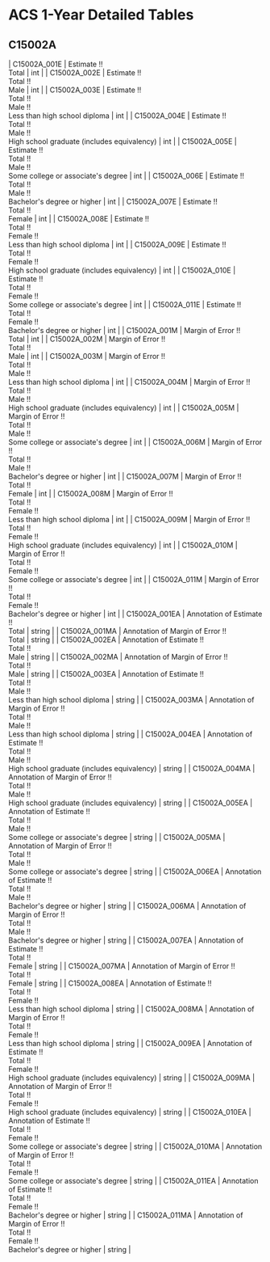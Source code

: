 # ACS 1-Year Detailed Tables

## C15002A

| C15002A_001E | Estimate !!<br>Total | int |
| C15002A_002E | Estimate !!<br>Total !!<br>Male | int |
| C15002A_003E | Estimate !!<br>Total !!<br>Male !!<br>Less than high school diploma | int |
| C15002A_004E | Estimate !!<br>Total !!<br>Male !!<br>High school graduate (includes equivalency) | int |
| C15002A_005E | Estimate !!<br>Total !!<br>Male !!<br>Some college or associate's degree | int |
| C15002A_006E | Estimate !!<br>Total !!<br>Male !!<br>Bachelor's degree or higher | int |
| C15002A_007E | Estimate !!<br>Total !!<br>Female | int |
| C15002A_008E | Estimate !!<br>Total !!<br>Female !!<br>Less than high school diploma | int |
| C15002A_009E | Estimate !!<br>Total !!<br>Female !!<br>High school graduate (includes equivalency) | int |
| C15002A_010E | Estimate !!<br>Total !!<br>Female !!<br>Some college or associate's degree | int |
| C15002A_011E | Estimate !!<br>Total !!<br>Female !!<br>Bachelor's degree or higher | int |
| C15002A_001M | Margin of Error !!<br>Total | int |
| C15002A_002M | Margin of Error !!<br>Total !!<br>Male | int |
| C15002A_003M | Margin of Error !!<br>Total !!<br>Male !!<br>Less than high school diploma | int |
| C15002A_004M | Margin of Error !!<br>Total !!<br>Male !!<br>High school graduate (includes equivalency) | int |
| C15002A_005M | Margin of Error !!<br>Total !!<br>Male !!<br>Some college or associate's degree | int |
| C15002A_006M | Margin of Error !!<br>Total !!<br>Male !!<br>Bachelor's degree or higher | int |
| C15002A_007M | Margin of Error !!<br>Total !!<br>Female | int |
| C15002A_008M | Margin of Error !!<br>Total !!<br>Female !!<br>Less than high school diploma | int |
| C15002A_009M | Margin of Error !!<br>Total !!<br>Female !!<br>High school graduate (includes equivalency) | int |
| C15002A_010M | Margin of Error !!<br>Total !!<br>Female !!<br>Some college or associate's degree | int |
| C15002A_011M | Margin of Error !!<br>Total !!<br>Female !!<br>Bachelor's degree or higher | int |
| C15002A_001EA | Annotation of Estimate !!<br>Total | string |
| C15002A_001MA | Annotation of Margin of Error !!<br>Total | string |
| C15002A_002EA | Annotation of Estimate !!<br>Total !!<br>Male | string |
| C15002A_002MA | Annotation of Margin of Error !!<br>Total !!<br>Male | string |
| C15002A_003EA | Annotation of Estimate !!<br>Total !!<br>Male !!<br>Less than high school diploma | string |
| C15002A_003MA | Annotation of Margin of Error !!<br>Total !!<br>Male !!<br>Less than high school diploma | string |
| C15002A_004EA | Annotation of Estimate !!<br>Total !!<br>Male !!<br>High school graduate (includes equivalency) | string |
| C15002A_004MA | Annotation of Margin of Error !!<br>Total !!<br>Male !!<br>High school graduate (includes equivalency) | string |
| C15002A_005EA | Annotation of Estimate !!<br>Total !!<br>Male !!<br>Some college or associate's degree | string |
| C15002A_005MA | Annotation of Margin of Error !!<br>Total !!<br>Male !!<br>Some college or associate's degree | string |
| C15002A_006EA | Annotation of Estimate !!<br>Total !!<br>Male !!<br>Bachelor's degree or higher | string |
| C15002A_006MA | Annotation of Margin of Error !!<br>Total !!<br>Male !!<br>Bachelor's degree or higher | string |
| C15002A_007EA | Annotation of Estimate !!<br>Total !!<br>Female | string |
| C15002A_007MA | Annotation of Margin of Error !!<br>Total !!<br>Female | string |
| C15002A_008EA | Annotation of Estimate !!<br>Total !!<br>Female !!<br>Less than high school diploma | string |
| C15002A_008MA | Annotation of Margin of Error !!<br>Total !!<br>Female !!<br>Less than high school diploma | string |
| C15002A_009EA | Annotation of Estimate !!<br>Total !!<br>Female !!<br>High school graduate (includes equivalency) | string |
| C15002A_009MA | Annotation of Margin of Error !!<br>Total !!<br>Female !!<br>High school graduate (includes equivalency) | string |
| C15002A_010EA | Annotation of Estimate !!<br>Total !!<br>Female !!<br>Some college or associate's degree | string |
| C15002A_010MA | Annotation of Margin of Error !!<br>Total !!<br>Female !!<br>Some college or associate's degree | string |
| C15002A_011EA | Annotation of Estimate !!<br>Total !!<br>Female !!<br>Bachelor's degree or higher | string |
| C15002A_011MA | Annotation of Margin of Error !!<br>Total !!<br>Female !!<br>Bachelor's degree or higher | string |

